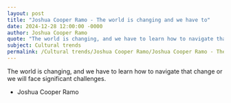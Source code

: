 ```yaml
---
layout: post
title: "Joshua Cooper Ramo - The world is changing and we have to"
date: 2024-12-28 12:00:00 -0000
author: Joshua Cooper Ramo
quote: "The world is changing, and we have to learn how to navigate that change or we will face significant challenges."
subject: Cultural trends
permalink: /Cultural trends/Joshua Cooper Ramo/Joshua Cooper Ramo - The world is changing and we have to
---
```


The world is changing, and we have to learn how to navigate that change or we will face significant challenges.

- Joshua Cooper Ramo
